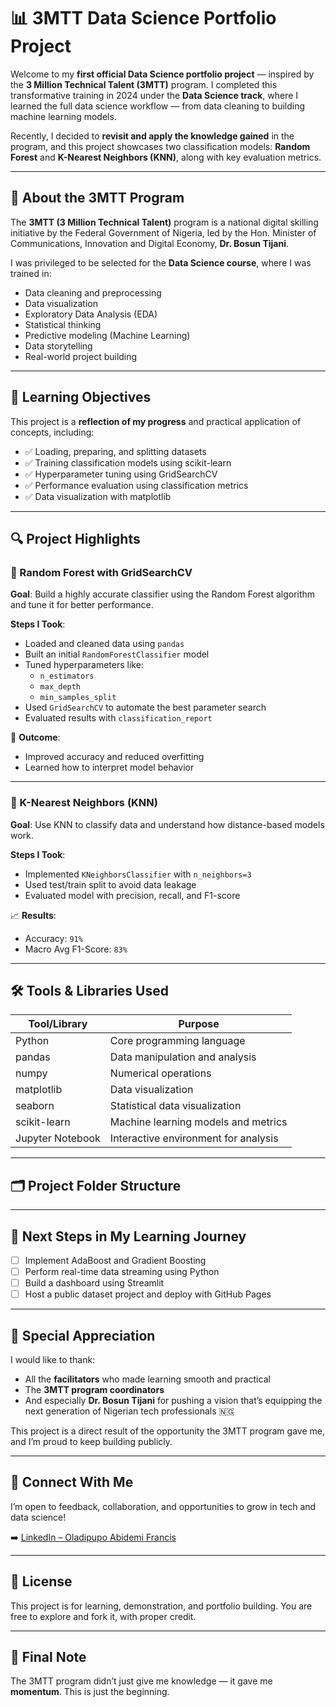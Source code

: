 # 📊 3MTT Data Science Portfolio Project

Welcome to my **first official Data Science portfolio project** — inspired by the **3 Million Technical Talent (3MTT)** program. I completed this transformative training in 2024 under the **Data Science track**, where I learned the full data science workflow — from data cleaning to building machine learning models.

Recently, I decided to **revisit and apply the knowledge gained** in the program, and this project showcases two classification models: **Random Forest** and **K-Nearest Neighbors (KNN)**, along with key evaluation metrics.

---

## 🎯 About the 3MTT Program

The **3MTT (3 Million Technical Talent)** program is a national digital skilling initiative by the Federal Government of Nigeria, led by the Hon. Minister of Communications, Innovation and Digital Economy, **Dr. Bosun Tijani**.

I was privileged to be selected for the **Data Science course**, where I was trained in:
- Data cleaning and preprocessing
- Data visualization
- Exploratory Data Analysis (EDA)
- Statistical thinking
- Predictive modeling (Machine Learning)
- Data storytelling
- Real-world project building

---

## 🧠 Learning Objectives

This project is a **reflection of my progress** and practical application of concepts, including:

- ✅ Loading, preparing, and splitting datasets
- ✅ Training classification models using scikit-learn
- ✅ Hyperparameter tuning using GridSearchCV
- ✅ Performance evaluation using classification metrics
- ✅ Data visualization with matplotlib

---

## 🔍 Project Highlights

### 🔹 Random Forest with GridSearchCV

**Goal**: Build a highly accurate classifier using the Random Forest algorithm and tune it for better performance.

**Steps I Took**:
- Loaded and cleaned data using `pandas`
- Built an initial `RandomForestClassifier` model
- Tuned hyperparameters like:
  - `n_estimators`
  - `max_depth`
  - `min_samples_split`
- Used `GridSearchCV` to automate the best parameter search
- Evaluated results with `classification_report`

📌 **Outcome**:
- Improved accuracy and reduced overfitting
- Learned how to interpret model behavior

---

### 🔹 K-Nearest Neighbors (KNN)

**Goal**: Use KNN to classify data and understand how distance-based models work.

**Steps I Took**:
- Implemented `KNeighborsClassifier` with `n_neighbors=3`
- Used test/train split to avoid data leakage
- Evaluated model with precision, recall, and F1-score

📈 **Results**:
- Accuracy: `91%`
- Macro Avg F1-Score: `83%`

---

## 🛠️ Tools & Libraries Used

| Tool/Library       | Purpose                             |
|--------------------|--------------------------------------|
| Python             | Core programming language            |
| pandas             | Data manipulation and analysis       |
| numpy              | Numerical operations                 |
| matplotlib         | Data visualization                   |
| seaborn            | Statistical data visualization       |
| scikit-learn       | Machine learning models and metrics  |
| Jupyter Notebook   | Interactive environment for analysis |

---

## 🗂 Project Folder Structure

---

## 🔭 Next Steps in My Learning Journey

- [ ] Implement AdaBoost and Gradient Boosting
- [ ] Perform real-time data streaming using Python
- [ ] Build a dashboard using Streamlit
- [ ] Host a public dataset project and deploy with GitHub Pages

---

## 🙏 Special Appreciation

I would like to thank:
- All the **facilitators** who made learning smooth and practical
- The **3MTT program coordinators**
- And especially **Dr. Bosun Tijani** for pushing a vision that’s equipping the next generation of Nigerian tech professionals 🇳🇬

This project is a direct result of the opportunity the 3MTT program gave me, and I’m proud to keep building publicly.

---

## 🔗 Connect With Me

I’m open to feedback, collaboration, and opportunities to grow in tech and data science!

➡️ [LinkedIn – Oladipupo Abidemi Francis](www.linkedin.com/in/fran7safe)

---

## 📘 License

This project is for learning, demonstration, and portfolio building. You are free to explore and fork it, with proper credit.

---

## 💬 Final Note

The 3MTT program didn’t just give me knowledge — it gave me **momentum**. This is just the beginning.



